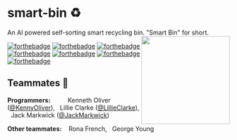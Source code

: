 # smart-bin :recycle:

An AI powered self-sorting smart recycling bin.
"Smart Bin" for short.
<img src="https://user-images.githubusercontent.com/70860732/145693112-687abd5c-6eec-4505-bbb5-e9cfae8423ff.png" height="200" width="200" align="right" />

[![forthebadge](https://forthebadge.com/images/badges/made-with-crayons.svg)](https://forthebadge.com)
[![forthebadge](https://forthebadge.com/images/badges/compatibility-club-penguin.svg)](https://forthebadge.com)
[![forthebadge](https://forthebadge.com/images/badges/contains-tasty-spaghetti-code.svg)](https://forthebadge.com)
[![forthebadge](https://forthebadge.com/images/badges/designed-in-ms-paint.svg)](https://forthebadge.com)
[![forthebadge](https://forthebadge.com/images/badges/gluten-free.svg)](https://forthebadge.com)
[![forthebadge](https://forthebadge.com/images/badges/made-with-python.svg)](https://forthebadge.com)
[![forthebadge](https://forthebadge.com/images/badges/made-with-out-pants.svg)](https://forthebadge.com)



## Teammates :handshake:
**Programmers:** &nbsp;&nbsp;&nbsp;&nbsp;&nbsp;&nbsp;&nbsp;&nbsp; Kenneth Oliver ([@KennyOliver](https://github.com/KennyOliver)), &nbsp; Lillie Clarke ([@LillieClarke](https://github.com/LillieClarke)), &nbsp; Jack Markwick ([@JackMarkwick](https://github.com/JackMarkwick))

**Other teammates:** &nbsp;&nbsp; Rona French, &nbsp; George Young

<!-- 
| Name           | Role       | GitHub Account                                   | School Email                |
| :------------: | :--------: | :----------------------------------------------: | :-------------------------: |
| Kenneth Oliver | Programmer | [@KennyOliver](https://github.com/KennyOliver)   | 18koliver@countyupper.org   |
| Lillie Clarke  | "          | [@LillieClarke](https://github.com/LillieClarke) | 18lclarke@countyupper.org   |
| Jack Markwick  | "          | [@JackMarkwick](https://github.com/JackMarkwick) | 18jmarkwick@countyupper.org |
| Rona French    | Teammate   |                                                  | 18rfrench@countyupper.org   |
| George Young   | "          |                                                  | 18gyoung@countyupper.org    |
 -->
